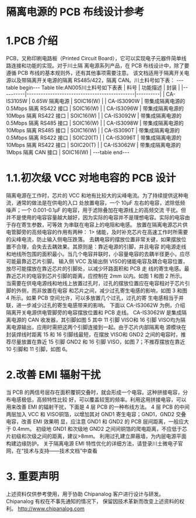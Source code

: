 # 隔离电源的 PCB 布线设计参考


# 1.PCB 介绍

PCB，又称印刷电路板（Printed Circuit Board），它可以实现电子元器件简单线路连接和功能的实现。对于川土隔
离电源系列产品，在 PCB 布线设计中，除了要遵循 PCB 布线的基本规则外，还有其他事项需要注意。
该文档适用于隔离开关电源以及带隔离开关电源的隔离 RS485/422，隔离 CAN。川土料号如下表：
---table begin---
Table tile:AN005川土料号如下表表
| 料号       | 功能描述                                        | 封装       |
|----------|----------------------------------------------|----------|
| CA-IS3105W | 0.65W 隔离电源                                | SOIC16(W) |
| CA-IS3090W | 带集成隔离电源的 0.5Mbps 隔离 RS422 接口      | SOIC16(W) |
| CA-IS3096W | 带集成隔离电源的 10Mbps 隔离 RS422 接口       | SOIC16(W) |
| CA-IS3092W | 带集成隔离电源的 0.5Mbps 隔离 RS485 接口      | SOIC16(W) |
| CA-IS3098W | 带集成隔离电源的 10Mbps 隔离 RS485 接口       | SOIC16(W) |
| CA-IS3090T | 带集成隔离电源的 0.5Mbps 隔离 RS422 接口      | SOIC20(T) |
| CA-IS3096T | 带集成隔离电源的 10Mbps 隔离 RS422 接口       | SOIC20(T) |
| CA-IS3062W | 带集成隔离电源的 1Mbps 隔离 CAN 接口          | SOIC16(W) |
---table end---



# 1.1.初次级 VCC 对地电容的 PCB 设计
隔离电源在工作时，芯片的 VCC 和地有比较大的尖峰电流。为了持续提供这种电流，通常的做法是在供电的入口
处放置电容，一个 10μF 左右的电容，滤除低频噪声；一个 0.001-0.1μF 的电容，用于滤除叠加在电源线上的高频交流
干扰。但并不是使用的电容容量越大越好，因为实际的电容并不是理想电容。实际的电容由于存在寄生参数，可等效
为串联在电容上的电阻和电感。
放置在隔离电源芯片供电管脚旁的高频电容的作用有两种：
1> 储能，及时补充芯片在高速工作时所需要的尖峰电流，防止输入侧电压跌落。
去耦电容的摆放位置非常关键，如果摆放位置不合理，会失去去耦效果。其原则是：靠近电源的引脚，并且电容
的电源走线和地线所包围的面积最小。当几个电容并联时，小容量电容的去耦半径更小，应尽可能最靠近芯片引脚。
输入侧 VCC 及输出侧 VISO的储能电容及耦合电容位置，放尽可能摆放在靠近芯片的引脚处，以减少环路面积和 PCB 走
线的寄生电感。最靠近芯片的电容到芯片引脚的距离，应控制在 2mm 以内。如图 1 和图 2 所示。
当需要在供电电源线和地线上放置过孔时，过孔的摆放位置应在电容相对于芯片引脚的外侧，而非放置在电容
和芯片之间，减少过孔寄生电感的影响，如图 3 和图 4 所示。如果 PCB 空间允许，可以多放置几个过孔，过孔的寄
生电感相当于并联，进一步减少过孔的寄生电感带来的影响。
下面以 CA-IS3062W 为例，介绍隔离开关电源供电管脚旁的电容摆放位置和 PCB 走线。
CA-IS3062W 是集成隔离电源的 CAN 收发器，其引脚如图 5
其中 11 引脚 VISO和 16 引脚 VISO均为隔离电源输出，应用时需把这两个引脚连接到一起。由于芯片内部隔离电
源模块在封装焊线时距离 15 和 16 引脚线最短，在摆放 VISO和 GND2 之间的电容时，推荐尽量放置在靠近 15 引脚
GND2 和 16 引脚 VISO，如图 7；不推荐摆放在靠近 10 引脚和 11 引脚，如图 6。


# 2.改善 EMI 辐射干扰
当 PCB 的两信号层存在面积覆铜交叠时，就会形成一个电容。这种拼接电容，分布电感极低，高频特性比较
好，可以覆盖较宽的频率。利用这用拼接电容，可以用来改善 EMI 的辐射干扰，下面是 4 层 PCB 的一种布线方法。 
4 层 PCB 的中间两层加入 VCC 和 VISO铜箔，以增加其对 GND1 寄生电容；GND1，GND2 交叠电容，改善 EMI 效果明
显，应注意 GND1 和 GND2 的 PCB 层间距离，一般应大于 0.4mm。
初级地 GND1 和次级地 GND2 之间间铜箔的爬电距离，不应低于芯片初级和次级之间的距离，建议>8mm。
利用过孔建立屏蔽墙，为内层电源平面构建边缘防护。
关于隔离电源 EMI 特性优化的详细方法，请登录川土微电子官网，在“技术与支持——技术文档”中查看

# 3. 重要声明
上述资料仅供参考使用，用于协助 Chipanalog 客户进行设计与研发。Chipanalog 有权在不事先通知的情况下，
保留因技术革新而改变上述资料的权利。
 http://www.chipanalog.com


